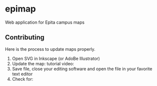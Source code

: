 # epimap
Web application for Epita campus maps

## Contributing
Here is the process to update maps properly.

1. Open SVG in Inkscape (or AdoBe Illustrator)
2. Update the map: tutorial video: 
3. Save file, close your editing software and open the file in your favorite text editor
4. Check for:
